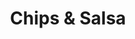 ---
image:
title: Chips & Salsa
description:
price: '3.00'
available: true
menu_name: _our_menus/sides.md
---